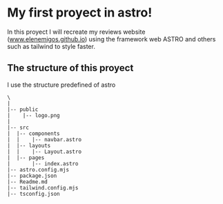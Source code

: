 # My first proyect in astro!
In this proyect I will recreate my reviews website (www.elenemigos.github.io) using the framework web ASTRO and others such as tailwind to style faster.

## The structure of this proyect
I use the structure predefined of astro
```
\
|
|-- public
|    |-- logo.png
|
|-- src
|  |-- components
|  |    |-- navbar.astro
|  |-- layouts
|  |    |-- Layout.astro
|  |-- pages
|       |-- index.astro
|-- astro.config.mjs
|-- package.json
|-- Readme.md
|-- tailwind.config.mjs
|-- tsconfig.json

```